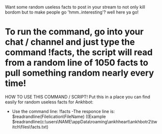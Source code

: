 Want some random useless facts to post in your stream to not only kill bordom but to make people go 'hmm..interesting'? well here ya go!

# To run the command, go into your chat / channel and just type the command !facts, the script will read from a random line of 1050 facts to pull something random nearly every time! 
HOW TO USE THIS COMMAND / SCRIPT!
Put this in a place you can find easily for random useless facts for Ankhbot:
- Use the command line: !facts
-The responce line is: $readrandline(Filelication\FileName)
((Example $readrandline(c:\users\NAME\appData\roaming\ankhheart\ankhbotr2\twitch\files\facts.txt)

